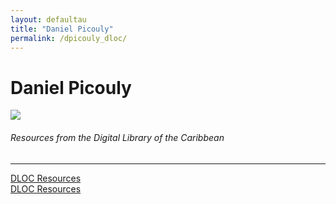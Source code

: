```yaml
---
layout: defaultau
title: "Daniel Picouly"
permalink: /dpicouly_dloc/
---
```

<!-- partial:index.partial.html -->
<div class="content">
    <h1>Daniel Picouly</h1>
    <div class="quote">
        <div><img src="http://ile-en-ile.org/wp-content/uploads/2003/02/philoctete.jpg" class="logo"></div>
    </div>
    <body>
    <h6>Resources from the Digital Library of the Caribbean</h6><hr> 
        <a href="https://www.dloc.com/UF00099208/00093/images" target="_blank">DLOC Resources</a><br>
        <a href="https://www.dloc.com/UF00095774/00615/pdf" target="_blank">DLOC Resources</a><br>  
    </body> 
          </div>
  <!-- partial -->
<script src='https://cdnjs.cloudflare.com/ajax/libs/jquery/3.1.1/jquery.min.js'></script><script  src="{{ site.baseurl }}/assets/js/authorscript.js"></script>